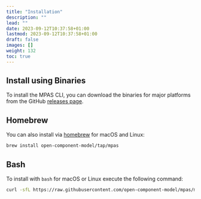 ```yaml
---
title: "Installation"
description: ""
lead: ""
date: 2023-09-12T10:37:58+01:00
lastmod: 2023-09-12T10:37:58+01:00
draft: false
images: []
weight: 132
toc: true
---
```


## Install using Binaries

To install the MPAS CLI, you can download the binaries for major platforms from the GitHub [releases page](https://github.com/open-component-model/mpas/releases).

## Homebrew

You can also install via [homebrew](https://brew.sh/) for macOS and Linux:

```bash
brew install open-component-model/tap/mpas
```

## Bash

To install with `bash` for macOS or Linux execute the following command:

```bash
curl -sfL https://raw.githubusercontent.com/open-component-model/mpas/main/install.sh | sh -
```
